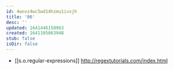 ```yaml
---
id: 4wnvz4wc5wd14hzmu1ivxjh
title: '06'
desc: ''
updated: 1641446150963
created: 1641105063948
stub: false
isDir: false
---
```



- [[s.o.regular-expressions]] <http://regextutorials.com/index.html>
